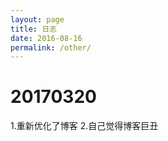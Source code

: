 ```yaml
---
layout: page
title: 日志
date: 2016-08-16
permalink: /other/
---
```


# 20170320
1.重新优化了博客
2.自己觉得博客巨丑
